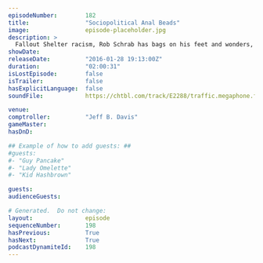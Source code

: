 ```yaml
---
episodeNumber:        182
title:                "Sociopolitical Anal Beads"
image:                episode-placeholder.jpg
description: >
  Fallout Shelter racism, Rob Schrab has bags on his feet and wonders, how come we haven't gone down? harmontown.com/live
showDate:             
releaseDate:          "2016-01-28 19:13:00Z"
duration:             "02:00:31"
isLostEpisode:        false
isTrailer:            false
hasExplicitLanguage:  false
soundFile:            https://chtbl.com/track/E2288/traffic.megaphone.fm/STA4403673610.mp3?updated=1560551812

venue:                
comptroller:          "Jeff B. Davis"
gameMaster:           
hasDnD:               

## Example of how to add guests: ##
#guests:
#- "Guy Pancake"
#- "Lady Omelette"
#- "Kid Hashbrown"

guests:
audienceGuests:

# Generated.  Do not change:
layout:               episode
sequenceNumber:       198
hasPrevious:          True
hasNext:              True
podcastDynamiteId:    198
---
```


<!-- The episode description will be rendered here -->
<!-- Add your content below here -->

